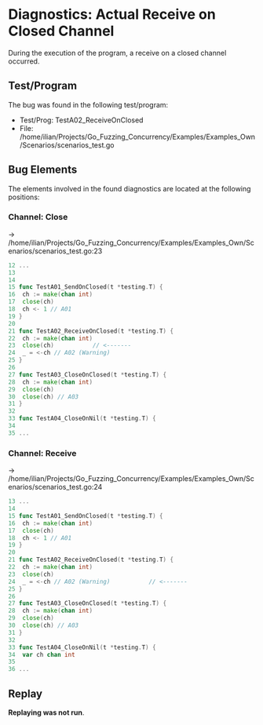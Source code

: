 # Diagnostics: Actual Receive on Closed Channel

During the execution of the program, a receive on a closed channel occurred.


## Test/Program
The bug was found in the following test/program:

- Test/Prog: TestA02_ReceiveOnClosed
- File: /home/ilian/Projects/Go_Fuzzing_Concurrency/Examples/Examples_Own/Scenarios/scenarios_test.go

## Bug Elements
The elements involved in the found diagnostics are located at the following positions:

###  Channel: Close
-> /home/ilian/Projects/Go_Fuzzing_Concurrency/Examples/Examples_Own/Scenarios/scenarios_test.go:23
```go
12 ...
13 
14 
15 func TestA01_SendOnClosed(t *testing.T) {
16 	ch := make(chan int)
17 	close(ch)
18 	ch <- 1 // A01
19 }
20 
21 func TestA02_ReceiveOnClosed(t *testing.T) {
22 	ch := make(chan int)
23 	close(ch)           // <-------
24 	_ = <-ch // A02 (Warning)
25 }
26 
27 func TestA03_CloseOnClosed(t *testing.T) {
28 	ch := make(chan int)
29 	close(ch)
30 	close(ch) // A03
31 }
32 
33 func TestA04_CloseOnNil(t *testing.T) {
34 
35 ...
```


###  Channel: Receive
-> /home/ilian/Projects/Go_Fuzzing_Concurrency/Examples/Examples_Own/Scenarios/scenarios_test.go:24
```go
13 ...
14 
15 func TestA01_SendOnClosed(t *testing.T) {
16 	ch := make(chan int)
17 	close(ch)
18 	ch <- 1 // A01
19 }
20 
21 func TestA02_ReceiveOnClosed(t *testing.T) {
22 	ch := make(chan int)
23 	close(ch)
24 	_ = <-ch // A02 (Warning)           // <-------
25 }
26 
27 func TestA03_CloseOnClosed(t *testing.T) {
28 	ch := make(chan int)
29 	close(ch)
30 	close(ch) // A03
31 }
32 
33 func TestA04_CloseOnNil(t *testing.T) {
34 	var ch chan int
35 
36 ...
```


## Replay
**Replaying was not run**.

